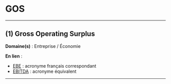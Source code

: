 # GOS

--------------------

## (1) Gross Operating Surplus

**Domaine(s)** : Entreprise / Économie

**En lien** :

+ [EBE](../E/ebe.md) : acronyme français correspondant
+ [EBITDA](../E/ebitda.md) : acronyme équivalent

--------------------